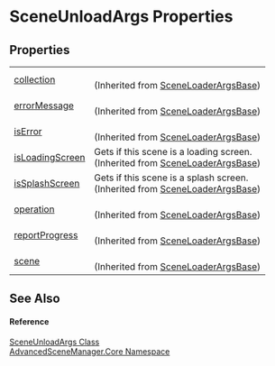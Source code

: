 # SceneUnloadArgs Properties




## Properties
<table>
<tr>
<td><a href="P_AdvancedSceneManager_Core_SceneLoaderArgsBase_collection.md">collection</a></td>
<td><br />(Inherited from <a href="T_AdvancedSceneManager_Core_SceneLoaderArgsBase.md">SceneLoaderArgsBase</a>)</td></tr>
<tr>
<td><a href="P_AdvancedSceneManager_Core_SceneLoaderArgsBase_errorMessage.md">errorMessage</a></td>
<td><br />(Inherited from <a href="T_AdvancedSceneManager_Core_SceneLoaderArgsBase.md">SceneLoaderArgsBase</a>)</td></tr>
<tr>
<td><a href="P_AdvancedSceneManager_Core_SceneLoaderArgsBase_isError.md">isError</a></td>
<td><br />(Inherited from <a href="T_AdvancedSceneManager_Core_SceneLoaderArgsBase.md">SceneLoaderArgsBase</a>)</td></tr>
<tr>
<td><a href="P_AdvancedSceneManager_Core_SceneLoaderArgsBase_isLoadingScreen.md">isLoadingScreen</a></td>
<td>Gets if this scene is a loading screen.<br />(Inherited from <a href="T_AdvancedSceneManager_Core_SceneLoaderArgsBase.md">SceneLoaderArgsBase</a>)</td></tr>
<tr>
<td><a href="P_AdvancedSceneManager_Core_SceneLoaderArgsBase_isSplashScreen.md">isSplashScreen</a></td>
<td>Gets if this scene is a splash screen.<br />(Inherited from <a href="T_AdvancedSceneManager_Core_SceneLoaderArgsBase.md">SceneLoaderArgsBase</a>)</td></tr>
<tr>
<td><a href="P_AdvancedSceneManager_Core_SceneLoaderArgsBase_operation.md">operation</a></td>
<td><br />(Inherited from <a href="T_AdvancedSceneManager_Core_SceneLoaderArgsBase.md">SceneLoaderArgsBase</a>)</td></tr>
<tr>
<td><a href="P_AdvancedSceneManager_Core_SceneLoaderArgsBase_reportProgress.md">reportProgress</a></td>
<td><br />(Inherited from <a href="T_AdvancedSceneManager_Core_SceneLoaderArgsBase.md">SceneLoaderArgsBase</a>)</td></tr>
<tr>
<td><a href="P_AdvancedSceneManager_Core_SceneLoaderArgsBase_scene.md">scene</a></td>
<td><br />(Inherited from <a href="T_AdvancedSceneManager_Core_SceneLoaderArgsBase.md">SceneLoaderArgsBase</a>)</td></tr>
</table>

## See Also


#### Reference
<a href="T_AdvancedSceneManager_Core_SceneUnloadArgs.md">SceneUnloadArgs Class</a>  
<a href="N_AdvancedSceneManager_Core.md">AdvancedSceneManager.Core Namespace</a>  
